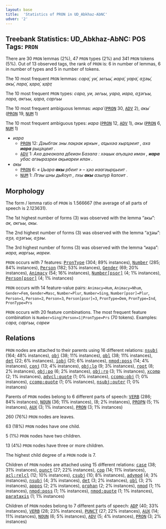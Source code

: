 ```yaml
---
layout: base
title:  'Statistics of PRON in UD_Abkhaz-AbNC'
udver: '2'
---
```


## Treebank Statistics: UD_Abkhaz-AbNC: POS Tags: `PRON`

There are 30 `PRON` lemmas (2%), 47 `PRON` types (2%) and 341 `PRON` tokens (5%).
Out of 13 observed tags, the rank of `PRON` is: 6 in number of lemmas, 6 in number of types and 5 in number of tokens.

The 10 most frequent `PRON` lemmas: <em>сара́, уи́, зегьы́, иара́, уара́, аӡәы́, акы́, лара́, ҳара́, ҳа́рҭ</em>

The 10 most frequent `PRON` types:  <em>сара, уи, зегьы, уара, иара, аӡәгьы, лара, акгьы, ҳара, саргьы</em>

The 10 most frequent ambiguous lemmas: <em>иара́</em> (<tt><a href="ab_abnc-pos-PRON.html">PRON</a></tt> 30, <tt><a href="ab_abnc-pos-ADV.html">ADV</a></tt> 2), <em>акы́</em> (<tt><a href="ab_abnc-pos-PRON.html">PRON</a></tt> 19, <tt><a href="ab_abnc-pos-NUM.html">NUM</a></tt> 1)

The 10 most frequent ambiguous types:  <em>иара</em> (<tt><a href="ab_abnc-pos-PRON.html">PRON</a></tt> 12, <tt><a href="ab_abnc-pos-ADV.html">ADV</a></tt> 1), <em>акы</em> (<tt><a href="ab_abnc-pos-PRON.html">PRON</a></tt> 6, <tt><a href="ab_abnc-pos-NUM.html">NUM</a></tt> 1)


* <em>иара</em>
  * <tt><a href="ab_abnc-pos-PRON.html">PRON</a></tt> 12: <em>Дәыбгак зны лақәак иркын , аҵыхәа хырҵәеит , аха <b>иара</b> рыцәцеит .</em>
  * <tt><a href="ab_abnc-pos-ADV.html">ADV</a></tt> 1: <em>Аха даҽакала дбеиан Базала : хәҩык аҧацәа иман , <b>иара</b> убас агәыразреи ақьиареи илан .</em>
* <em>акы</em>
  * <tt><a href="ab_abnc-pos-PRON.html">PRON</a></tt> 6: <em>« Џьара <b>акы</b> рбеит » – ҳәа иаагәырҕьеит .</em>
  * <tt><a href="ab_abnc-pos-NUM.html">NUM</a></tt> 1: <em>Лгәы шны дыҟоуп , лхы <b>акы</b> азылур ҟалоит .</em>

## Morphology

The form / lemma ratio of `PRON` is 1.566667 (the average of all parts of speech is 2.123631).

The 1st highest number of forms (3) was observed with the lemma “акы́”: <em>ак, акгьы, акы</em>.

The 2nd highest number of forms (3) was observed with the lemma “аӡәы́”: <em>аӡә, аӡәгьы, аӡәы</em>.

The 3rd highest number of forms (3) was observed with the lemma “иара́”: <em>иара, иаргьы, иареи</em>.

`PRON` occurs with 7 features: <tt><a href="ab_abnc-feat-PronType.html">PronType</a></tt> (304; 89% instances), <tt><a href="ab_abnc-feat-Number.html">Number</a></tt> (285; 84% instances), <tt><a href="ab_abnc-feat-Person.html">Person</a></tt> (182; 53% instances), <tt><a href="ab_abnc-feat-Gender.html">Gender</a></tt> (69; 20% instances), <tt><a href="ab_abnc-feat-Animacy.html">Animacy</a></tt> (54; 16% instances), <tt><a href="ab_abnc-feat-Number-psor.html">Number[psor]</a></tt> (4; 1% instances), <tt><a href="ab_abnc-feat-Person-psor.html">Person[psor]</a></tt> (4; 1% instances)

`PRON` occurs with 14 feature-value pairs: `Animacy=Hum`, `Animacy=Nhum`, `Gender=Fem`, `Gender=Masc`, `Number=Plur`, `Number=Sing`, `Number[psor]=Plur`, `Person=1`, `Person=2`, `Person=3`, `Person[psor]=3`, `PronType=Dem`, `PronType=Ind`, `PronType=Prs`

`PRON` occurs with 20 feature combinations.
The most frequent feature combination is `Number=Sing|Person=1|PronType=Prs` (70 tokens).
Examples: <em>сара, саргьы, сареи</em>


## Relations

`PRON` nodes are attached to their parents using 16 different relations: <tt><a href="ab_abnc-dep-nsubj.html">nsubj</a></tt> (164; 48% instances), <tt><a href="ab_abnc-dep-obj.html">obj</a></tt> (38; 11% instances), <tt><a href="ab_abnc-dep-obl.html">obl</a></tt> (38; 11% instances), <tt><a href="ab_abnc-dep-det.html">det</a></tt> (22; 6% instances), <tt><a href="ab_abnc-dep-iobj.html">iobj</a></tt> (20; 6% instances), <tt><a href="ab_abnc-dep-nmod-poss.html">nmod:poss</a></tt> (14; 4% instances), <tt><a href="ab_abnc-dep-conj.html">conj</a></tt> (13; 4% instances), <tt><a href="ab_abnc-dep-obj-lo.html">obj:lo</a></tt> (9; 3% instances), <tt><a href="ab_abnc-dep-root.html">root</a></tt> (8; 2% instances), <tt><a href="ab_abnc-dep-obj-po.html">obj:po</a></tt> (6; 2% instances), <tt><a href="ab_abnc-dep-obj-ro.html">obj:ro</a></tt> (3; 1% instances), <tt><a href="ab_abnc-dep-xcomp.html">xcomp</a></tt> (2; 1% instances), <tt><a href="ab_abnc-dep-advcl-quote.html">advcl:quote</a></tt> (1; 0% instances), <tt><a href="ab_abnc-dep-ccomp-obj.html">ccomp:obj</a></tt> (1; 0% instances), <tt><a href="ab_abnc-dep-ccomp-quote.html">ccomp:quote</a></tt> (1; 0% instances), <tt><a href="ab_abnc-dep-nsubj-outer.html">nsubj:outer</a></tt> (1; 0% instances)

Parents of `PRON` nodes belong to 6 different parts of speech: <tt><a href="ab_abnc-pos-VERB.html">VERB</a></tt> (286; 84% instances), <tt><a href="ab_abnc-pos-NOUN.html">NOUN</a></tt> (36; 11% instances),  (8; 2% instances), <tt><a href="ab_abnc-pos-PROPN.html">PROPN</a></tt> (5; 1% instances), <tt><a href="ab_abnc-pos-AUX.html">AUX</a></tt> (3; 1% instances), <tt><a href="ab_abnc-pos-PRON.html">PRON</a></tt> (3; 1% instances)

260 (76%) `PRON` nodes are leaves.

63 (18%) `PRON` nodes have one child.

5 (1%) `PRON` nodes have two children.

13 (4%) `PRON` nodes have three or more children.

The highest child degree of a `PRON` node is 7.

Children of `PRON` nodes are attached using 15 different relations: <tt><a href="ab_abnc-dep-case.html">case</a></tt> (38; 31% instances), <tt><a href="ab_abnc-dep-punct.html">punct</a></tt> (27; 22% instances), <tt><a href="ab_abnc-dep-cop.html">cop</a></tt> (14; 11% instances), <tt><a href="ab_abnc-dep-acl-relcl.html">acl:relcl</a></tt> (12; 10% instances), <tt><a href="ab_abnc-dep-csubj.html">csubj</a></tt> (10; 8% instances), <tt><a href="ab_abnc-dep-advmod.html">advmod</a></tt> (4; 3% instances), <tt><a href="ab_abnc-dep-nsubj.html">nsubj</a></tt> (4; 3% instances), <tt><a href="ab_abnc-dep-det.html">det</a></tt> (3; 2% instances), <tt><a href="ab_abnc-dep-obl.html">obl</a></tt> (3; 2% instances), <tt><a href="ab_abnc-dep-appos.html">appos</a></tt> (2; 2% instances), <tt><a href="ab_abnc-dep-orphan.html">orphan</a></tt> (2; 2% instances), <tt><a href="ab_abnc-dep-nmod.html">nmod</a></tt> (1; 1% instances), <tt><a href="ab_abnc-dep-nmod-poss.html">nmod:poss</a></tt> (1; 1% instances), <tt><a href="ab_abnc-dep-nmod-quote.html">nmod:quote</a></tt> (1; 1% instances), <tt><a href="ab_abnc-dep-parataxis.html">parataxis</a></tt> (1; 1% instances)

Children of `PRON` nodes belong to 7 different parts of speech: <tt><a href="ab_abnc-pos-ADP.html">ADP</a></tt> (40; 33% instances), <tt><a href="ab_abnc-pos-VERB.html">VERB</a></tt> (28; 23% instances), <tt><a href="ab_abnc-pos-PUNCT.html">PUNCT</a></tt> (27; 22% instances), <tt><a href="ab_abnc-pos-AUX.html">AUX</a></tt> (14; 11% instances), <tt><a href="ab_abnc-pos-NOUN.html">NOUN</a></tt> (6; 5% instances), <tt><a href="ab_abnc-pos-ADV.html">ADV</a></tt> (5; 4% instances), <tt><a href="ab_abnc-pos-PRON.html">PRON</a></tt> (3; 2% instances)

